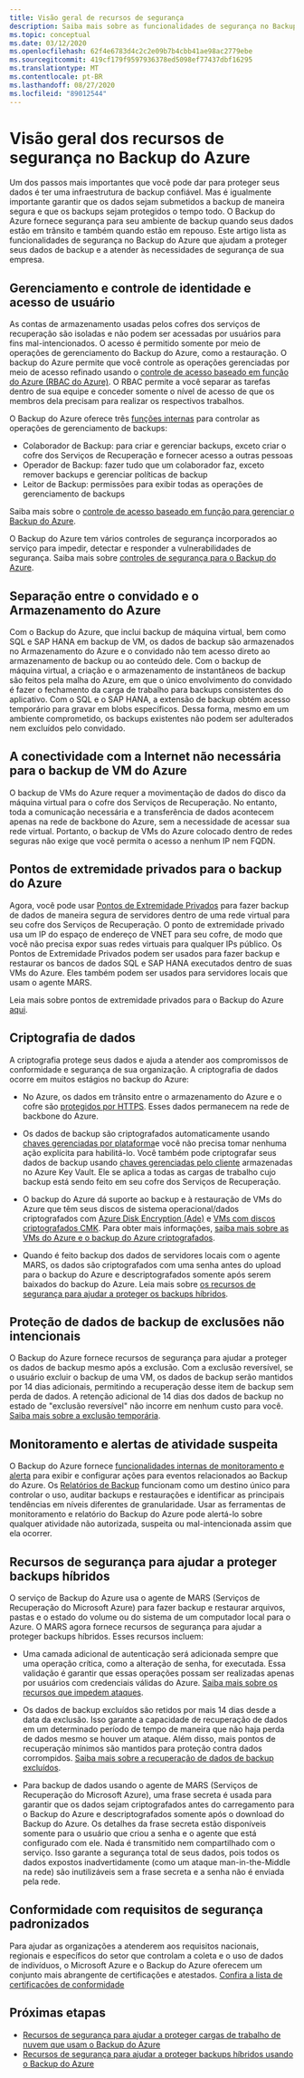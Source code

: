 ```yaml
---
title: Visão geral de recursos de segurança
description: Saiba mais sobre as funcionalidades de segurança no Backup do Azure que ajudam a proteger seus dados de backup e a atender às necessidades de segurança de sua empresa.
ms.topic: conceptual
ms.date: 03/12/2020
ms.openlocfilehash: 62f4e6783d4c2c2e09b7b4cbb41ae98ac2779ebe
ms.sourcegitcommit: 419cf179f9597936378ed5098ef77437dbf16295
ms.translationtype: MT
ms.contentlocale: pt-BR
ms.lasthandoff: 08/27/2020
ms.locfileid: "89012544"
---
```

# <a name="overview-of-security-features-in-azure-backup"></a>Visão geral dos recursos de segurança no Backup do Azure

Um dos passos mais importantes que você pode dar para proteger seus dados é ter uma infraestrutura de backup confiável. Mas é igualmente importante garantir que os dados sejam submetidos a backup de maneira segura e que os backups sejam protegidos o tempo todo. O Backup do Azure fornece segurança para seu ambiente de backup quando seus dados estão em trânsito e também quando estão em repouso. Este artigo lista as funcionalidades de segurança no Backup do Azure que ajudam a proteger seus dados de backup e a atender às necessidades de segurança de sua empresa.

## <a name="management-and-control-of-identity-and-user-access"></a>Gerenciamento e controle de identidade e acesso de usuário

As contas de armazenamento usadas pelos cofres dos serviços de recuperação são isoladas e não podem ser acessadas por usuários para fins mal-intencionados. O acesso é permitido somente por meio de operações de gerenciamento do Backup do Azure, como a restauração. O backup do Azure permite que você controle as operações gerenciadas por meio de acesso refinado usando o [controle de acesso baseado em função do Azure (RBAC do Azure)](./backup-rbac-rs-vault.md). O RBAC permite a você separar as tarefas dentro de sua equipe e conceder somente o nível de acesso de que os membros dela precisam para realizar os respectivos trabalhos.

O Backup do Azure oferece três [funções internas](../role-based-access-control/built-in-roles.md) para controlar as operações de gerenciamento de backups:

* Colaborador de Backup: para criar e gerenciar backups, exceto criar o cofre dos Serviços de Recuperação e fornecer acesso a outras pessoas
* Operador de Backup: fazer tudo que um colaborador faz, exceto remover backups e gerenciar políticas de backup
* Leitor de Backup: permissões para exibir todas as operações de gerenciamento de backups

Saiba mais sobre o [controle de acesso baseado em função para gerenciar o Backup do Azure](./backup-rbac-rs-vault.md).

O Backup do Azure tem vários controles de segurança incorporados ao serviço para impedir, detectar e responder a vulnerabilidades de segurança. Saiba mais sobre [controles de segurança para o Backup do Azure](./backup-security-controls.md).

## <a name="separation-between-guest-and-azure-storage"></a>Separação entre o convidado e o Armazenamento do Azure

Com o Backup do Azure, que inclui backup de máquina virtual, bem como SQL e SAP HANA em backup de VM, os dados de backup são armazenados no Armazenamento do Azure e o convidado não tem acesso direto ao armazenamento de backup ou ao conteúdo dele.  Com o backup de máquina virtual, a criação e o armazenamento de instantâneos de backup são feitos pela malha do Azure, em que o único envolvimento do convidado é fazer o fechamento da carga de trabalho para backups consistentes do aplicativo.  Com o SQL e o SAP HANA, a extensão de backup obtém acesso temporário para gravar em blobs específicos.  Dessa forma, mesmo em um ambiente comprometido, os backups existentes não podem ser adulterados nem excluídos pelo convidado.

## <a name="internet-connectivity-not-required-for-azure-vm-backup"></a>A conectividade com a Internet não necessária para o backup de VM do Azure

O backup de VMs do Azure requer a movimentação de dados do disco da máquina virtual para o cofre dos Serviços de Recuperação. No entanto, toda a comunicação necessária e a transferência de dados acontecem apenas na rede de backbone do Azure, sem a necessidade de acessar sua rede virtual. Portanto, o backup de VMs do Azure colocado dentro de redes seguras não exige que você permita o acesso a nenhum IP nem FQDN.

## <a name="private-endpoints-for-azure-backup"></a>Pontos de extremidade privados para o backup do Azure

Agora, você pode usar [Pontos de Extremidade Privados](../private-link/private-endpoint-overview.md) para fazer backup de dados de maneira segura de servidores dentro de uma rede virtual para seu cofre dos Serviços de Recuperação. O ponto de extremidade privado usa um IP do espaço de endereço de VNET para seu cofre, de modo que você não precisa expor suas redes virtuais para qualquer IPs público. Os Pontos de Extremidade Privados podem ser usados para fazer backup e restaurar os bancos de dados SQL e SAP HANA executados dentro de suas VMs do Azure. Eles também podem ser usados para servidores locais que usam o agente MARS.

Leia mais sobre pontos de extremidade privados para o Backup do Azure [aqui](./private-endpoints.md).

## <a name="encryption-of-data"></a>Criptografia de dados

A criptografia protege seus dados e ajuda a atender aos compromissos de conformidade e segurança de sua organização. A criptografia de dados ocorre em muitos estágios no backup do Azure:

* No Azure, os dados em trânsito entre o armazenamento do Azure e o cofre são [protegidos por HTTPS](backup-support-matrix.md#network-traffic-to-azure). Esses dados permanecem na rede de backbone do Azure.

* Os dados de backup são criptografados automaticamente usando [chaves gerenciadas por plataforma](backup-encryption.md)e você não precisa tomar nenhuma ação explícita para habilitá-lo. Você também pode criptografar seus dados de backup usando [chaves gerenciadas pelo cliente](encryption-at-rest-with-cmk.md) armazenadas no Azure Key Vault. Ele se aplica a todas as cargas de trabalho cujo backup está sendo feito em seu cofre dos Serviços de Recuperação.

* O backup do Azure dá suporte ao backup e à restauração de VMs do Azure que têm seus discos de sistema operacional/dados criptografados com [Azure Disk Encryption (Ade)](backup-azure-vms-encryption.md#encryption-support-using-ade) e [VMs com discos criptografados CMK](backup-azure-vms-encryption.md#encryption-using-customer-managed-keys). Para obter mais informações, [saiba mais sobre as VMs do Azure e o backup do Azure criptografados](./backup-azure-vms-encryption.md).

* Quando é feito backup dos dados de servidores locais com o agente MARS, os dados são criptografados com uma senha antes do upload para o backup do Azure e descriptografados somente após serem baixados do backup do Azure. Leia mais sobre [os recursos de segurança para ajudar a proteger os backups híbridos](#security-features-to-help-protect-hybrid-backups).

## <a name="protection-of-backup-data-from-unintentional-deletes"></a>Proteção de dados de backup de exclusões não intencionais

O Backup do Azure fornece recursos de segurança para ajudar a proteger os dados de backup mesmo após a exclusão. Com a exclusão reversível, se o usuário excluir o backup de uma VM, os dados de backup serão mantidos por 14 dias adicionais, permitindo a recuperação desse item de backup sem perda de dados. A retenção adicional de 14 dias dos dados de backup no estado de "exclusão reversível" não incorre em nenhum custo para você. [Saiba mais sobre a exclusão temporária](backup-azure-security-feature-cloud.md).

## <a name="monitoring-and-alerts-of-suspicious-activity"></a>Monitoramento e alertas de atividade suspeita

O Backup do Azure fornece [funcionalidades internas de monitoramento e alerta](./backup-azure-monitoring-built-in-monitor.md) para exibir e configurar ações para eventos relacionados ao Backup do Azure. Os [Relatórios de Backup](./configure-reports.md) funcionam como um destino único para controlar o uso, auditar backups e restaurações e identificar as principais tendências em níveis diferentes de granularidade. Usar as ferramentas de monitoramento e relatório do Backup do Azure pode alertá-lo sobre qualquer atividade não autorizada, suspeita ou mal-intencionada assim que ela ocorrer.

## <a name="security-features-to-help-protect-hybrid-backups"></a>Recursos de segurança para ajudar a proteger backups híbridos

O serviço de Backup do Azure usa o agente de MARS (Serviços de Recuperação do Microsoft Azure) para fazer backup e restaurar arquivos, pastas e o estado do volume ou do sistema de um computador local para o Azure. O MARS agora fornece recursos de segurança para ajudar a proteger backups híbridos. Esses recursos incluem:

* Uma camada adicional de autenticação será adicionada sempre que uma operação crítica, como a alteração de senha, for executada. Essa validação é garantir que essas operações possam ser realizadas apenas por usuários com credenciais válidas do Azure. [Saiba mais sobre os recursos que impedem ataques](./backup-azure-security-feature.md#prevent-attacks).

* Os dados de backup excluídos são retidos por mais 14 dias desde a data da exclusão. Isso garante a capacidade de recuperação de dados em um determinado período de tempo de maneira que não haja perda de dados mesmo se houver um ataque. Além disso, mais pontos de recuperação mínimos são mantidos para proteção contra dados corrompidos. [Saiba mais sobre a recuperação de dados de backup excluídos](./backup-azure-security-feature.md#recover-deleted-backup-data).

* Para backup de dados usando o agente de MARS (Serviços de Recuperação do Microsoft Azure), uma frase secreta é usada para garantir que os dados sejam criptografados antes do carregamento para o Backup do Azure e descriptografados somente após o download do Backup do Azure. Os detalhes da frase secreta estão disponíveis somente para o usuário que criou a senha e o agente que está configurado com ele. Nada é transmitido nem compartilhado com o serviço. Isso garante a segurança total de seus dados, pois todos os dados expostos inadvertidamente (como um ataque man-in-the-Middle na rede) são inutilizáveis sem a frase secreta e a senha não é enviada pela rede.

## <a name="compliance-with-standardized-security-requirements"></a>Conformidade com requisitos de segurança padronizados

Para ajudar as organizações a atenderem aos requisitos nacionais, regionais e específicos do setor que controlam a coleta e o uso de dados de indivíduos, o Microsoft Azure e o Backup do Azure oferecem um conjunto mais abrangente de certificações e atestados. [Confira a lista de certificações de conformidade](compliance-offerings.md)

## <a name="next-steps"></a>Próximas etapas

* [Recursos de segurança para ajudar a proteger cargas de trabalho de nuvem que usam o Backup do Azure](backup-azure-security-feature-cloud.md)
* [Recursos de segurança para ajudar a proteger backups híbridos usando o Backup do Azure](backup-azure-security-feature.md)
